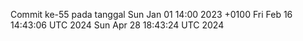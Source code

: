 Commit ke-55 pada tanggal Sun Jan 01 14:00 2023 +0100
Fri Feb 16 14:43:06 UTC 2024
Sun Apr 28 18:43:24 UTC 2024
